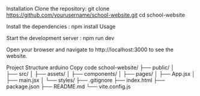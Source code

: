 Installation
Clone the repository:
git clone https://github.com/yourusername/school-website.git
cd school-website

Install the dependencies :
npm install
Usage

Start the development server :
npm run dev

Open your browser and navigate to http://localhost:3000 to see the website.

Project Structure
arduino
Copy code
school-website/
├── public/
│   
├── src/
│   ├── assets/
│   ├── components/
│   ├── pages/
│   ├── App.jsx
│   ├── main.jsx
│   └── styles/
├── .gitignore
├── index.html
├── package.json
├── README.md
└── vite.config.js
